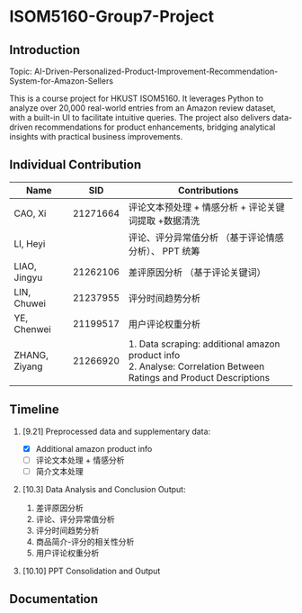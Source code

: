 # ISOM5160-Group7-Project



## Introduction

Topic: AI-Driven-Personalized-Product-Improvement-Recommendation-System-for-Amazon-Sellers

This is a course project for HKUST ISOM5160. It leverages Python to analyze over 20,000 real-world entries from an Amazon review dataset, with a built-in UI to facilitate intuitive queries. The project also delivers data-driven recommendations for product enhancements, bridging analytical insights with practical business improvements.


## Individual Contribution

| Name          | SID      | Contributions                                                                                                          |
|---------------|----------|------------------------------------------------------------------------------------------------------------------------|
| CAO, Xi       | 21271664 | 评论文本预处理 + 情感分析 + 评论关键词提取 +数据清洗                                                                          |
| LI, Heyi      |          | 评论、评分异常值分析 （基于评论情感分析）、 PPT 统筹                                                                          |
| LIAO, Jingyu  | 21262106 | 差评原因分析   （基于评论关键词）                                                                                          |
| LIN, Chuwei   | 21237955 | 评分时间趋势分析                                                                                                         |
| YE, Chenwei   | 21199517 | 用户评论权重分析                                                                                                         |
| ZHANG, Ziyang | 21266920 | 1. Data scraping: additional amazon product info <br/>2. Analyse: Correlation Between Ratings and Product Descriptions |

## Timeline

1. [9.21] Preprocessed data and supplementary data:
   - [x] Additional amazon product info
   - [ ] 评论文本处理 + 情感分析
   - [ ] 简介文本处理

2. [10.3] Data Analysis and Conclusion Output: 
   1. 差评原因分析
   2. 评论、评分异常值分析
   3. 评分时间趋势分析
   4. 商品简介-评分的相关性分析
   5. 用户评论权重分析

3. [10.10] PPT Consolidation and Output


## Documentation


